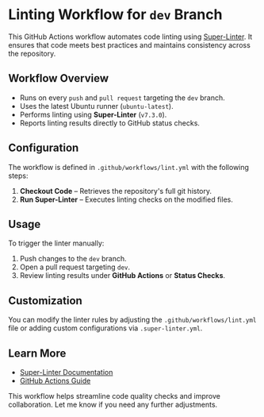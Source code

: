 # Linting Workflow for `dev` Branch

This GitHub Actions workflow automates code linting using [Super-Linter](https://github.com/super-linter/super-linter). It ensures that code meets best practices and maintains consistency across the repository.

## Workflow Overview

- Runs on every `push` and `pull request` targeting the `dev` branch.
- Uses the latest Ubuntu runner (`ubuntu-latest`).
- Performs linting using **Super-Linter** (`v7.3.0`).
- Reports linting results directly to GitHub status checks.

## Configuration

The workflow is defined in `.github/workflows/lint.yml` with the following steps:
1. **Checkout Code** – Retrieves the repository's full git history.
2. **Run Super-Linter** – Executes linting checks on the modified files.

## Usage

To trigger the linter manually:
1. Push changes to the `dev` branch.
2. Open a pull request targeting `dev`.
3. Review linting results under **GitHub Actions** or **Status Checks**.

## Customization

You can modify the linter rules by adjusting the `.github/workflows/lint.yml` file or adding custom configurations via `.super-linter.yml`.

## Learn More

- [Super-Linter Documentation](https://github.com/github/super-linter)
- [GitHub Actions Guide](https://docs.github.com/en/actions)

This workflow helps streamline code quality checks and improve collaboration. Let me know if you need any further adjustments.
